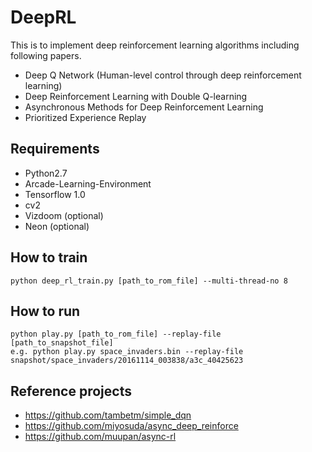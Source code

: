 # DeepRL

This is to implement deep reinforcement learning algorithms including following papers.
  - Deep Q Network (Human-level control through deep reinforcement learning) 
  - Deep Reinforcement Learning with Double Q-learning
  - Asynchronous Methods for Deep Reinforcement Learning
  - Prioritized Experience Replay

## Requirements
  - Python2.7
  - Arcade-Learning-Environment
  - Tensorflow 1.0
  - cv2
  - Vizdoom (optional)
  - Neon (optional)
  
## How to train
```
python deep_rl_train.py [path_to_rom_file] --multi-thread-no 8
```

## How to run
```
python play.py [path_to_rom_file] --replay-file [path_to_snapshot_file]
e.g. python play.py space_invaders.bin --replay-file snapshot/space_invaders/20161114_003838/a3c_40425623
```

## Reference projects
  - https://github.com/tambetm/simple_dqn
  - https://github.com/miyosuda/async_deep_reinforce
  - https://github.com/muupan/async-rl

